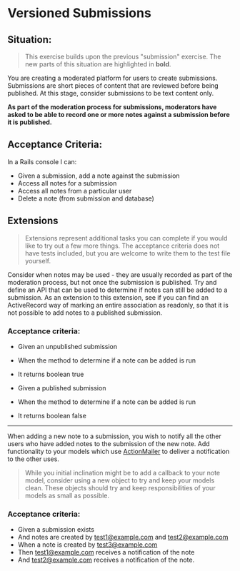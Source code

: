 # Versioned Submissions

## Situation:

> This exercise builds upon the previous "submission" exercise. The new parts
> of this situation are highlighted in **bold**.

You are creating a moderated platform for users to create submissions. 
Submissions are short pieces of content that are reviewed before being published.
At this stage, consider submissions to be text content only.

**As part of the moderation process for submissions, moderators have asked to be able to record one or more notes against a submission before it is published.**

## Acceptance Criteria:

In a Rails console I can:

- Given a submission, add a note against the submission
- Access all notes for a submission
- Access all notes from a particular user
- Delete a note (from submission and database)

## Extensions

> Extensions represent additional tasks you can complete if you would like to try out a few more
> things. The acceptance criteria does not have tests included, but you are welcome to write them 
> to the test file yourself.

Consider when notes may be used - they are usually recorded as part of the moderation process, but not once the submission is published. Try and define an API that can be used to determine if notes can still be added to a submission. As an extension to this extension, see if you can find an ActiveRecord way of marking an entire association as readonly, so that it is not possible to add notes to a published submission.

### Acceptance criteria:

* Given an unpublished submission 
* When the method to determine if a note can be added is run
* It returns boolean true

* Given a published submission
* When the method to determine if a note can be added is run
* It returns boolean false

---

When adding a new note to a submission, you wish to notify all the other users who have added notes to the submission of the new note. Add functionality to your models which use [ActionMailer](https://guides.rubyonrails.org/action_mailer_basics.html) to deliver a notification to the other uses. 

> While you initial inclination might be to add a callback to your note model, consider using a new object to try and keep your models clean. These objects should try and keep responsibilities of your models as small as possible.

### Acceptance criteria:

* Given a submission exists
* And notes are created by test1@example.com and test2@example.com
* When a note is created by test3@example.com
* Then test1@example.com receives a notification of the note
* And test2@example.com receives a notification of the note.
